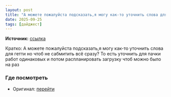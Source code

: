 ```yaml
---
layout: post
title: "А можете пожалуйста подсказать,я могу как-то уточнить слова для гетти но чтоб не сабмитить всё [...]"
date: 2025-09-25
tags: [дайджест]
---
```


**Источник:** [ссылка](https://t.me/imstocker_chat_ru/11990)

Кратко: А можете пожалуйста подсказать,я могу как-то уточнить слова для гетти но чтоб не сабмитить всё сразу? То есть уточнить для пачки работ одинаковых и потом распланировать загрузку чтоб можно было на раз

### Где посмотреть
- Оригинал: [перейти]({link})
